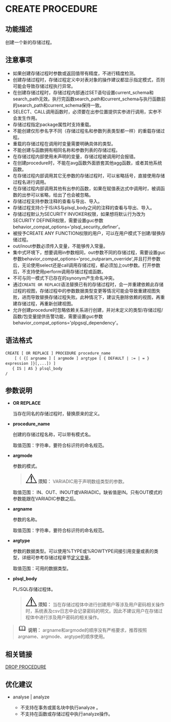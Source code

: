 # CREATE PROCEDURE

## 功能描述<a name="zh-cn_topic_0283136646_zh-cn_topic_0237122110_zh-cn_topic_0059778640_s824c141a39964bd39575295aebb98d67"></a>

创建一个新的存储过程。

## 注意事项<a name="zh-cn_topic_0283136646_zh-cn_topic_0237122110_zh-cn_topic_0059778640_s8e31b13bfac744069adb47a99f52d6fe"></a>

-   如果创建存储过程时参数或返回值带有精度，不进行精度检测。
-   创建存储过程时，存储过程定义中对表对象的操作建议都显示指定模式，否则可能会导致存储过程执行异常。
-   在创建存储过程时，存储过程内部通过SET语句设置current\_schema和search\_path无效。执行完函数search\_path和current\_schema与执行函数前的search\_path和current\_schema保持一致。
-   SELECT、CALL调用函数时，必须要在出参位置提供实参进行调用，实参不会发生作用。
-   存储过程指定package属性时支持重载。
-    不能创建仅形参名字不同（存储过程名和参数列表类型都一样）的重载存储过程。
-    重载的存储过程在调用时变量需要明确具体的类型。
-    不能创建与函数拥有相同名称和参数列表的存储过程。
-   在存储过程内部使用未声明的变量，存储过程被调用时会报错。
-   在创建procedure时，不能在avg函数外面嵌套其他agg函数，或者其他系统函数。
-   在存储过程内部调用其它无参数的存储过程时，可以省略括号，直接使用存储过程名进行调用。
-   在存储过程内部调用其他有出参的函数，如果在赋值表达式中调用时，被调函数的出参可以省略，给出了也会被忽略。
-   存储过程支持参数注释的查看与导出、导入。
-   存储过程支持介于IS/AS与plsql\_body之间的注释的查看与导出、导入。
-   存储过程默认为SECURITY INVOKER权限，如果想将默认行为改为SECURITY DEFINER权限，需要设置guc参数behavior\_compat\_options='plsql\_security\_definer'。
-   被授予CREATE ANY FUNCTION权限的用户，可以在用户模式下创建/替换存储过程。
-   out/inout参数必须传入变量，不能够传入常量。
-   集中式环境下，想要调用in参数相同，out参数不同的存储过程，需要设置guc参数behavior\_compat\_options='proc\_outparam\_override',并且打开参数后，无论使用select还是call调用存储过程，都必须加上out参数。打开参数后，不支持使用perform调用存储过程或函数。
-   不可与同一模式下已存在的synonym产生命名冲突。
-   通过`CREATE OR REPLACE`语法替换已有的存储过程时，会一并重建依赖此存储过程的视图，存储过程中的参数数据类型变更等情况可能会导致重建视图失败，进而导致替换存储过程失败。此种情况下，建议先删除依赖的视图，再重建存储过程，再重新创建视图。
-   允许创建procedure时忽略依赖关系进行创建，并对未定义的类型/存储过程/函数/包变量提供告警功能，需要设置guc参数behavior\_compat\_options='plpgsql\_dependency'。

## 语法格式<a name="zh-cn_topic_0283136646_zh-cn_topic_0237122110_zh-cn_topic_0059778640_sbee45c05d759429e9b8cb27ddd67bd30"></a>

```
CREATE [ OR REPLACE ] PROCEDURE procedure_name
    [ ( {[ argname ] [ argmode ] argtype [ { DEFAULT | := | = } expression ]}[,...]) ]
   { IS | AS } plsql_body 
/
```

## 参数说明<a name="zh-cn_topic_0283136646_zh-cn_topic_0237122110_zh-cn_topic_0059778640_scd93d84d9e624b5e831d78d47a830ca4"></a>

-   **OR REPLACE**

    当存在同名的存储过程时，替换原来的定义。

-   **procedure\_name**

    创建的存储过程名称，可以带有模式名。

    取值范围：字符串，要符合标识符的命名规范。

-   **argmode**

    参数的模式。

    >![](public_sys-resources/icon-notice.png) **须知：** 
    >VARIADIC用于声明数组类型的参数。

    取值范围： IN、OUT、INOUT或VARIADIC。缺省值是IN。只有OUT模式的参数能跟在VARIADIC参数之后。

-   **argname**

    参数的名称。

    取值范围：字符串，要符合标识符的命名规范。

-   **argtype**

    参数的数据类型。可以使用%TYPE或%ROWTYPE间接引用变量或表的类型，详细可参考存储过程章节[定义变量](定义变量.md)。

    取值范围：可用的数据类型。



-   **plsql\_body**

    PL/SQL存储过程体。

    >![](public_sys-resources/icon-notice.png) **须知：** 
    >当在存储过程体中进行创建用户等涉及用户密码相关操作时，系统表及csv日志中会记录密码的明文。因此不建议用户在存储过程体中进行涉及用户密码的相关操作。


>![](public_sys-resources/icon-note.png) **说明：** 
>argname和argmode的顺序没有严格要求，推荐按照argname、argmode、argtype的顺序使用。

## 相关链接<a name="zh-cn_topic_0283136646_zh-cn_topic_0237122110_zh-cn_topic_0059778640_sfe39b39f278f4933914a438f40c63954"></a>

[DROP PROCEDURE](DROP-PROCEDURE.md)

## 优化建议<a name="zh-cn_topic_0283136646_zh-cn_topic_0237122110_zh-cn_topic_0059778640_section60380346161036"></a>

-   analyse | analyze

    -   不支持在事务或匿名块中执行analyze 。
    -   不支持在函数或存储过程中执行analyze操作。

